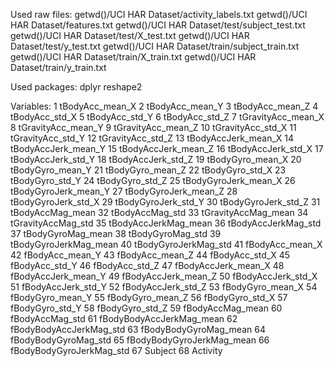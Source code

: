 Used raw files:
getwd()/UCI HAR Dataset/activity_labels.txt
getwd()/UCI HAR Dataset/features.txt
getwd()/UCI HAR Dataset/test/subject_test.txt
getwd()/UCI HAR Dataset/test/X_test.txt
getwd()/UCI HAR Dataset/test/y_test.txt
getwd()/UCI HAR Dataset/train/subject_train.txt
getwd()/UCI HAR Dataset/train/X_train.txt
getwd()/UCI HAR Dataset/train/y_train.txt

Used packages:
dplyr
reshape2

Variables:
1 tBodyAcc_mean_X
2 tBodyAcc_mean_Y
3 tBodyAcc_mean_Z
4 tBodyAcc_std_X
5 tBodyAcc_std_Y
6 tBodyAcc_std_Z
7 tGravityAcc_mean_X
8 tGravityAcc_mean_Y
9 tGravityAcc_mean_Z
10 tGravityAcc_std_X
11 tGravityAcc_std_Y
12 tGravityAcc_std_Z
13 tBodyAccJerk_mean_X
14 tBodyAccJerk_mean_Y
15 tBodyAccJerk_mean_Z
16 tBodyAccJerk_std_X
17 tBodyAccJerk_std_Y
18 tBodyAccJerk_std_Z
19 tBodyGyro_mean_X
20 tBodyGyro_mean_Y
21 tBodyGyro_mean_Z
22 tBodyGyro_std_X
23 tBodyGyro_std_Y
24 tBodyGyro_std_Z
25 tBodyGyroJerk_mean_X
26 tBodyGyroJerk_mean_Y
27 tBodyGyroJerk_mean_Z
28 tBodyGyroJerk_std_X
29 tBodyGyroJerk_std_Y
30 tBodyGyroJerk_std_Z
31 tBodyAccMag_mean
32 tBodyAccMag_std
33 tGravityAccMag_mean
34 tGravityAccMag_std
35 tBodyAccJerkMag_mean
36 tBodyAccJerkMag_std
37 tBodyGyroMag_mean
38 tBodyGyroMag_std
39 tBodyGyroJerkMag_mean
40 tBodyGyroJerkMag_std
41 fBodyAcc_mean_X
42 fBodyAcc_mean_Y
43 fBodyAcc_mean_Z
44 fBodyAcc_std_X
45 fBodyAcc_std_Y
46 fBodyAcc_std_Z
47 fBodyAccJerk_mean_X
48 fBodyAccJerk_mean_Y
49 fBodyAccJerk_mean_Z
50 fBodyAccJerk_std_X
51 fBodyAccJerk_std_Y
52 fBodyAccJerk_std_Z
53 fBodyGyro_mean_X
54 fBodyGyro_mean_Y
55 fBodyGyro_mean_Z
56 fBodyGyro_std_X
57 fBodyGyro_std_Y
58 fBodyGyro_std_Z
59 fBodyAccMag_mean
60 fBodyAccMag_std
61 fBodyBodyAccJerkMag_mean
62 fBodyBodyAccJerkMag_std
63 fBodyBodyGyroMag_mean
64 fBodyBodyGyroMag_std
65 fBodyBodyGyroJerkMag_mean
66 fBodyBodyGyroJerkMag_std
67 Subject
68 Activity
